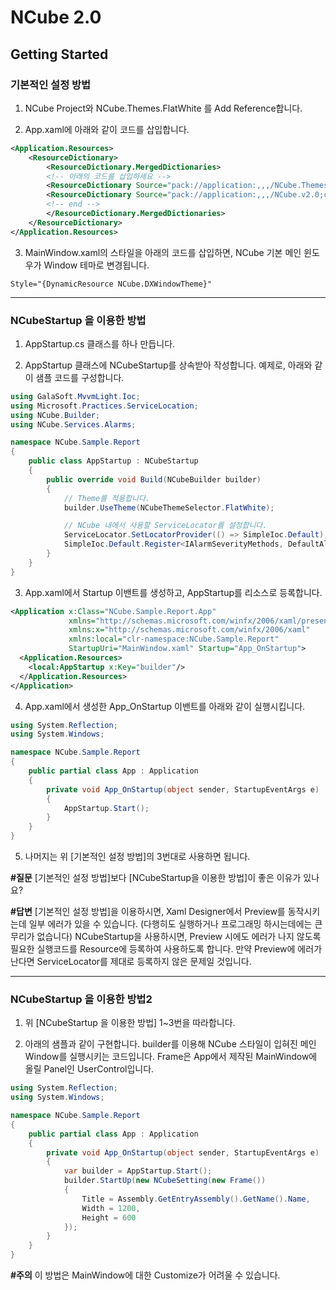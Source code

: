 # NCube 2.0

## Getting Started

### 기본적인 설정 방법

1. NCube Project와 NCube.Themes.FlatWhite 를 Add Reference합니다.

2. App.xaml에 아래와 같이 코드를 삽입합니다.

```xml
<Application.Resources>
    <ResourceDictionary>
        <ResourceDictionary.MergedDictionaries>
        <!-- 아래의 코드를 삽입하세요 -->
        <ResourceDictionary Source="pack://application:,,,/NCube.Themes.FlatWhite.v2.0;component/Themes/Generic.xaml" />
        <ResourceDictionary Source="pack://application:,,,/NCube.v2.0;component/ControlResources/Generic.xaml" />
        <!-- end -->
        </ResourceDictionary.MergedDictionaries>
    </ResourceDictionary>
</Application.Resources>
```

3. MainWindow.xaml의 스타일을 아래의 코드를 삽입하면, NCube 기본 메인 윈도우가 Window 테마로 변경됩니다.
```
Style="{DynamicResource NCube.DXWindowTheme}"
```


---
### NCubeStartup 을 이용한 방법

1. AppStartup.cs 클래스를 하나 만듭니다.

2. AppStartup 클래스에 NCubeStartup를 상속받아 작성합니다. 예제로, 아래와 같이 샘플 코드를 구성합니다.

```cs
using GalaSoft.MvvmLight.Ioc;
using Microsoft.Practices.ServiceLocation;
using NCube.Builder;
using NCube.Services.Alarms;

namespace NCube.Sample.Report
{
    public class AppStartup : NCubeStartup
    {
        public override void Build(NCubeBuilder builder)
        {
            // Theme를 적용합니다.
            builder.UseTheme(NCubeThemeSelector.FlatWhite);

            // NCube 내에서 사용할 ServiceLocator를 설정합니다. 
            ServiceLocator.SetLocatorProvider(() => SimpleIoc.Default);
            SimpleIoc.Default.Register<IAlarmSeverityMethods, DefaultAlarmSeverityMethods>();
        }
    }
}
```

3. App.xaml에서 Startup 이밴트를 생성하고, AppStartup를 리소스로 등록합니다.

```xml
<Application x:Class="NCube.Sample.Report.App"
             xmlns="http://schemas.microsoft.com/winfx/2006/xaml/presentation"
             xmlns:x="http://schemas.microsoft.com/winfx/2006/xaml"
             xmlns:local="clr-namespace:NCube.Sample.Report"
             StartupUri="MainWindow.xaml" Startup="App_OnStartup">
  <Application.Resources>
    <local:AppStartup x:Key="builder"/>
  </Application.Resources>
</Application>
```

4. App.xaml에서 생성한 App_OnStartup 이밴트를 아래와 같이 실행시킵니다.

```cs
using System.Reflection;
using System.Windows;

namespace NCube.Sample.Report
{
    public partial class App : Application
    {
        private void App_OnStartup(object sender, StartupEventArgs e)
        {
            AppStartup.Start();
        }
    }
}
```

5. 나머지는 위 [기본적인 설정 방법]의 3번대로 사용하면 됩니다.

**#질문** [기본적인 설정 방법]보다 [NCubeStartup을 이용한 방법]이 좋은 이유가 있나요?

**#답변** [기본적인 설정 방법]을 이용하시면, Xaml Designer에서 Preview를 동작시키는데 일부 에러가 있을 수 있습니다. (다행히도 실행하거나 프로그래밍 하시는데에는 큰 무리가 없습니다) NCubeStartup을 사용하시면, Preview 시에도 에러가 나지 않도록 필요한 실행코드를 Resource에 등록하여 사용하도록 합니다. 만약 Preview에 에러가 난다면 ServiceLocator를 제대로 등록하지 않은 문제일 것입니다.


---
### NCubeStartup 을 이용한 방법2

1. 위 [NCubeStartup 을 이용한 방법] 1~3번을 따라합니다.

2. 아래의 샘플과 같이 구현합니다. builder를 이용해 NCube 스타일이 입혀진 메인 Window를 실행시키는 코드입니다. Frame은 App에서 제작된 MainWindow에 올릴 Panel인 UserControl입니다.

```cs
using System.Reflection;
using System.Windows;

namespace NCube.Sample.Report
{
    public partial class App : Application
    {
        private void App_OnStartup(object sender, StartupEventArgs e)
        {
            var builder = AppStartup.Start();
            builder.StartUp(new NCubeSetting(new Frame())
            {
                Title = Assembly.GetEntryAssembly().GetName().Name,
                Width = 1200,
                Height = 600
            });
        }
    }
}

```

**#주의** 이 방법은 MainWindow에 대한 Customize가 어려울 수 있습니다. 